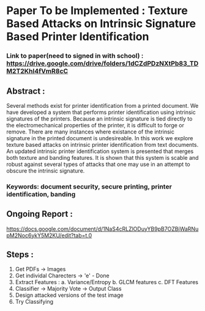 # Paper To be Implemented : Texture Based Attacks on Intrinsic Signature Based Printer Identification

### Link to paper(need to signed in with school) : https://drive.google.com/drive/folders/1dCZdPDzNXtPb83_TDM2T2Khl4fVmR8cC

## Abstract : 
Several methods exist for printer identification from a printed document. We have developed a system that performs printer identification using intrinsic signatures of the printers. Because an intrinsic signature is tied directly to the electromechanical properties of the printer, it is difficult to forge or remove. There are many instances where existance of the intrinsic signature in the printed document is undesireable. In this work we explore texture based attacks on intrinsic printer identification from text documents. An updated intrinsic printer identification system is presented that merges both texture and banding features. It is shown that this system is scable and robust against several types of attacks that one may use in an attempt to obscure the intrinsic
signature.

### Keywords: document security, secure printing, printer identification, banding

## Ongoing Report : 

https://docs.google.com/document/d/1NaS4cRLZlODuyYB9pB7OZBjWaRNupM2Noc6ykY5M2KU/edit?tab=t.0

## Steps : 

1. Get PDFs -> Images
2. Get individal Charecters -> 'e'  - Done
3. Extract Features :
	a. Variance/Entropy
	b. GLCM features
	c. DFT Features
4. Classifier -> Majority Vote -> Output Class
5. Design attacked versions of the test image
6. Try Classifying
